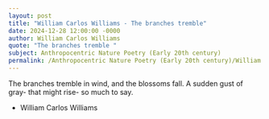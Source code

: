 ```yaml
---
layout: post
title: "William Carlos Williams - The branches tremble"
date: 2024-12-28 12:00:00 -0000
author: William Carlos Williams
quote: "The branches tremble "
subject: Anthropocentric Nature Poetry (Early 20th century)
permalink: /Anthropocentric Nature Poetry (Early 20th century)/William Carlos Williams/William Carlos Williams - The branches tremble
---
```


The branches tremble 
  in wind, 
  and the blossoms fall. 
  A sudden gust of gray- 
  that might rise- so much 
  to say. 

- William Carlos Williams
